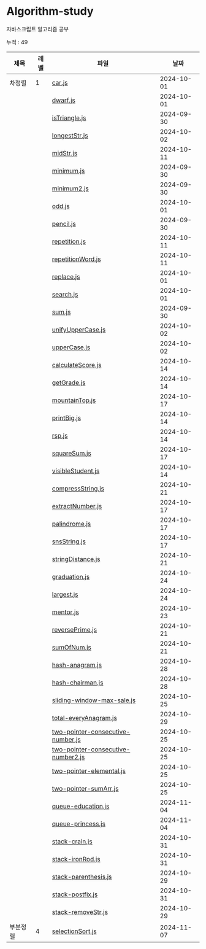 
# Algorithm-study

자바스크립트 알고리즘 공부

누적 : 49

| 제목 | 레벨 | 파일 | 날짜 |
| --- | --- | -- | -- |
| 차정렬 | 1 | [car.js](./section1/car.js) | 2024-10-01 |
|  |  | [dwarf.js](./section1/dwarf.js) | 2024-10-01 |
|  |  | [isTriangle.js](./section1/isTriangle.js) | 2024-09-30 |
|  |  | [longestStr.js](./section1/longestStr.js) | 2024-10-02 |
|  |  | [midStr.js](./section1/midStr.js) | 2024-10-11 |
|  |  | [minimum.js](./section1/minimum.js) | 2024-09-30 |
|  |  | [minimum2.js](./section1/minimum2.js) | 2024-09-30 |
|  |  | [odd.js](./section1/odd.js) | 2024-10-01 |
|  |  | [pencil.js](./section1/pencil.js) | 2024-09-30 |
|  |  | [repetition.js](./section1/repetition.js) | 2024-10-11 |
|  |  | [repetitionWord.js](./section1/repetitionWord.js) | 2024-10-11 |
|  |  | [replace.js](./section1/replace.js) | 2024-10-01 |
|  |  | [search.js](./section1/search.js) | 2024-10-01 |
|  |  | [sum.js](./section1/sum.js) | 2024-09-30 |
|  |  | [unifyUpperCase.js](./section1/unifyUpperCase.js) | 2024-10-02 |
|  |  | [upperCase.js](./section1/upperCase.js) | 2024-10-02 |
|  |  | [calculateScore.js](./section2/calculateScore.js) | 2024-10-14 |
|  |  | [getGrade.js](./section2/getGrade.js) | 2024-10-14 |
|  |  | [mountainTop.js](./section2/mountainTop.js) | 2024-10-17 |
|  |  | [printBig.js](./section2/printBig.js) | 2024-10-14 |
|  |  | [rsp.js](./section2/rsp.js) | 2024-10-14 |
|  |  | [squareSum.js](./section2/squareSum.js) | 2024-10-17 |
|  |  | [visibleStudent.js](./section2/visibleStudent.js) | 2024-10-14 |
|  |  | [compressString.js](./section3/compressString.js) | 2024-10-21 |
|  |  | [extractNumber.js](./section3/extractNumber.js) | 2024-10-17 |
|  |  | [palindrome.js](./section3/palindrome.js) | 2024-10-17 |
|  |  | [snsString.js](./section3/snsString.js) | 2024-10-17 |
|  |  | [stringDistance.js](./section3/stringDistance.js) | 2024-10-21 |
|  |  | [graduation.js](./section4/graduation.js) | 2024-10-24 |
|  |  | [largest.js](./section4/largest.js) | 2024-10-24 |
|  |  | [mentor.js](./section4/mentor.js) | 2024-10-23 |
|  |  | [reversePrime.js](./section4/reversePrime.js) | 2024-10-21 |
|  |  | [sumOfNum.js](./section4/sumOfNum.js) | 2024-10-21 |
|  |  | [hash-anagram.js](./section5/hash-anagram.js) | 2024-10-28 |
|  |  | [hash-chairman.js](./section5/hash-chairman.js) | 2024-10-28 |
|  |  | [sliding-window-max-sale.js](./section5/sliding-window-max-sale.js) | 2024-10-25 |
|  |  | [total-everyAnagram.js](./section5/total-everyAnagram.js) | 2024-10-29 |
|  |  | [two-pointer-consecutive-number.js](./section5/two-pointer-consecutive-number.js) | 2024-10-25 |
|  |  | [two-pointer-consecutive-number2.js](./section5/two-pointer-consecutive-number2.js) | 2024-10-25 |
|  |  | [two-pointer-elemental.js](./section5/two-pointer-elemental.js) | 2024-10-25 |
|  |  | [two-pointer-sumArr.js](./section5/two-pointer-sumArr.js) | 2024-10-25 |
|  |  | [queue-education.js](./section6/queue-education.js) | 2024-11-04 |
|  |  | [queue-princess.js](./section6/queue-princess.js) | 2024-11-04 |
|  |  | [stack-crain.js](./section6/stack-crain.js) | 2024-10-31 |
|  |  | [stack-ironRod.js](./section6/stack-ironRod.js) | 2024-10-31 |
|  |  | [stack-parenthesis.js](./section6/stack-parenthesis.js) | 2024-10-29 |
|  |  | [stack-postfix.js](./section6/stack-postfix.js) | 2024-10-31 |
|  |  | [stack-removeStr.js](./section6/stack-removeStr.js) | 2024-10-29 |
| 부분정렬 | 4 | [selectionSort.js](./section7/selectionSort.js) | 2024-11-07 |
